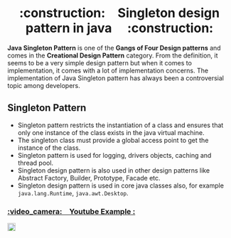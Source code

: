<h1 align="center">:construction:&ensp;&ensp;Singleton design pattern in java&ensp;&ensp; :construction:</h1>

<p><strong>Java Singleton Pattern</strong> is one of the <strong>Gangs of Four Design patterns</strong> and comes in the <strong>Creational Design Pattern</strong> category.
From the definition, it seems to be a very simple design pattern but when it comes to implementation, it comes with a lot of implementation concerns.
The implementation of Java Singleton pattern has always been a controversial topic among developers.</p>

<h2>Singleton Pattern</h2>
<ul>
<li>Singleton pattern restricts the instantiation of a class and ensures that only one instance of the class exists in the java virtual machine.</li>
<li>The singleton class must provide a global access point to get the instance of the class.</li>
<li>Singleton pattern is used for logging, drivers objects, caching and thread pool.</li>
<li>Singleton design pattern is also used in other design patterns like Abstract Factory, Builder, Prototype, Facade etc.</li>
<li>Singleton design pattern is used in core java classes also, for example <code>java.lang.Runtime</code>, <code>java.awt.Desktop</code>.</li>
</ul>

<h3><u>:video_camera:&ensp;&ensp;Youtube Example :</u></h3>

<!-- Youtube -->
<p >
  <a>
    <img src="https://img.shields.io/youtube/likes/8W-BeJH1aO0?list=PLD-mYtebG3X86i3uyAXwZKfVtUy2gMDdo?style=social"  height="18">
  </a>
</p>